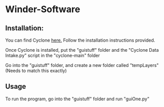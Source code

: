 # Winder-Software

## Installation:

You can find Cyclone [here.](https://github.com/reilleya/cyclone) Follow the installation instructions provided.

Once Cyclone is installed, put the "guistuff" folder and the "Cyclone Data Intake.py" script in the "cyclone-main" folder

Go into the "guistuff" folder, and create a new folder called "tempLayers" (Needs to match this exactly)

## Usage

To run the program, go into the "guistuff" folder and run "guiOne.py"
